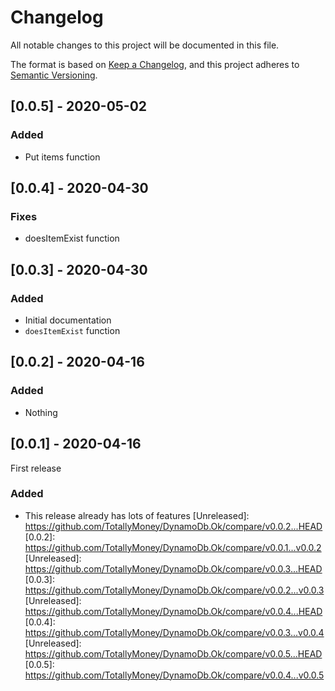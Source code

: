 # Changelog

All notable changes to this project will be documented in this file.

The format is based on [Keep a Changelog](https://keepachangelog.com/en/1.0.0/),
and this project adheres to [Semantic Versioning](https://semver.org/spec/v2.0.0.html).

## [0.0.5] - 2020-05-02

### Added

- Put items function

## [0.0.4] - 2020-04-30

### Fixes

- doesItemExist function

## [0.0.3] - 2020-04-30

### Added

- Initial documentation
- `doesItemExist` function

## [0.0.2] - 2020-04-16

### Added

- Nothing

## [0.0.1] - 2020-04-16

First release

### Added

- This release already has lots of features
    [Unreleased]: https://github.com/TotallyMoney/DynamoDb.Ok/compare/v0.0.2...HEAD
    [0.0.2]: https://github.com/TotallyMoney/DynamoDb.Ok/compare/v0.0.1...v0.0.2
    [Unreleased]: https://github.com/TotallyMoney/DynamoDb.Ok/compare/v0.0.3...HEAD
    [0.0.3]: https://github.com/TotallyMoney/DynamoDb.Ok/compare/v0.0.2...v0.0.3
    [Unreleased]: https://github.com/TotallyMoney/DynamoDb.Ok/compare/v0.0.4...HEAD
    [0.0.4]: https://github.com/TotallyMoney/DynamoDb.Ok/compare/v0.0.3...v0.0.4
[Unreleased]: https://github.com/TotallyMoney/DynamoDb.Ok/compare/v0.0.5...HEAD
[0.0.5]: https://github.com/TotallyMoney/DynamoDb.Ok/compare/v0.0.4...v0.0.5
